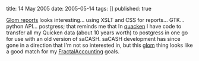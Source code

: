 title: 14 May 2005
date: 2005-05-14
tags: []
published: true

<a href="http://www.murrayc.com/blog/tech/2005-05-11-15-00">Glom reports</a> looks interesting... using XSLT and CSS for reports... GTK... python API... postgress; that reminds
me that In <a href="https://dev.w3.org/cvsweb/2000/quacken/">quacken</a> I have code to transfer all my Quicken data (about 10 years worth) to postgress in one go for use with an old version of saCASH. saCASH development has since gone in a direction that I'm not so interested in, but this <a href="http://www.glom.org/">glom</a> thing looks like a good match for my
<a href="http://dm93.org/z2001/FractalAccounting">FractalAccounting</a> goals.

